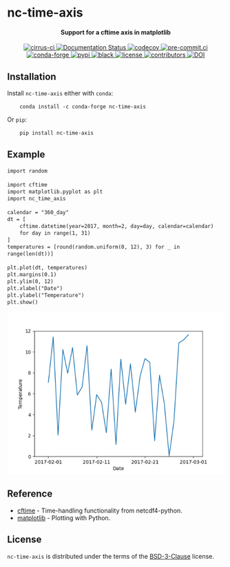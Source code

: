 # nc-time-axis

<h4 align="center">
    Support for a cftime axis in matplotlib
</h4>

<p align="center">

<a href="https://cirrus-ci.com/github/SciTools-/nc-time-axis">
  <img src="https://api.cirrus-ci.com/github/SciTools/nc-time-axis.svg?branch=main"
       alt="cirrus-ci">
</a>







<a href='https://nc-time-axis.readthedocs.io/en/stable/?badge=stable'>
    <img src='https://readthedocs.org/projects/nc-time-axis/badge/?version=stable' alt='Documentation Status' />
</a>
<a href="https://codecov.io/gh/SciTools/nc-time-axis">
  <img src="https://codecov.io/gh/SciTools/nc-time-axis/branch/main/graph/badge.svg?token=JicwCCHwLd"
       alt="codecov">
</a>
<a href="https://results.pre-commit.ci/latest/github/SciTools/nc-time-axis/main">
  <img src="https://results.pre-commit.ci/badge/github/SciTools/nc-time-axis/main.svg"
       alt="pre-commit.ci">
</a>
<a href="https://anaconda.org/conda-forge/nc-time-axis">
  <img src="https://img.shields.io/conda/vn/conda-forge/nc-time-axis?color=orange&label=conda-forge&logo=conda-forge&logoColor=white"
       alt="conda-forge">
</a>
<a href="https://pypi.org/project/nc-time-axis/">
  <img src="https://img.shields.io/pypi/v/nc-time-axis?color=orange&label=pypi&logo=python&logoColor=white"
       alt="pypi">
</a>
<a href="https://github.com/psf/black">
  <img src="https://img.shields.io/badge/code%20style-black-000000.svg"
       alt="black">
</a>
<a href="https://github.com/SciTools/nc-time-axis/blob/main/LICENSE">
  <img src="https://img.shields.io/github/license/SciTools/nc-time-axis?style=plastic"
       alt="license">
</a>
<a href="https://github.com/SciTools/nc-time-axis/graphs/contributors">
  <img src="https://img.shields.io/github/contributors/SciTools/nc-time-axis?style=plastic"
       alt="contributors">
</a>
<a href="https://doi.org/10.5281/zenodo.6472640">
  <img src="https://zenodo.org/badge/DOI/10.5281/zenodo.6472640.svg"
       alt="DOI">
</a>
</p>


## Installation
Install `nc-time-axis` either with `conda`:
```shell
    conda install -c conda-forge nc-time-axis
```
Or `pip`:
```shell
    pip install nc-time-axis
```


## Example

    import random

    import cftime
    import matplotlib.pyplot as plt
    import nc_time_axis

    calendar = "360_day"
    dt = [
        cftime.datetime(year=2017, month=2, day=day, calendar=calendar)
        for day in range(1, 31)
    ]
    temperatures = [round(random.uniform(0, 12), 3) for _ in range(len(dt))]

    plt.plot(dt, temperatures)
    plt.margins(0.1)
    plt.ylim(0, 12)
    plt.xlabel("Date")
    plt.ylabel("Temperature")
    plt.show()

![alt text](https://github.com/SciTools/nc-time-axis/raw/main/example_plot.png "Example plot with cftime axis")


## Reference
* [cftime](https://github.com/Unidata/cftime) - Time-handling functionality from netcdf4-python.
* [matplotlib](http://matplotlib.org/) - Plotting with Python.


## License

`nc-time-axis` is distributed under the terms of the [BSD-3-Clause](https://spdx.org/licenses/BSD-3-Clause.html) license.